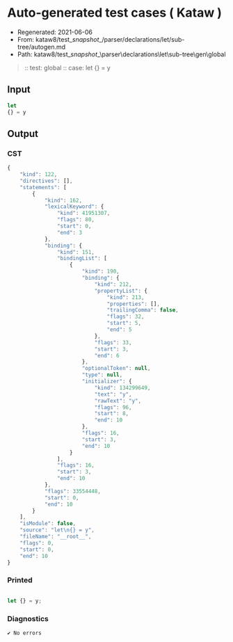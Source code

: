 # Auto-generated test cases ( Kataw )
- Regenerated: 2021-06-06
- From: kataw8/test\__snapshot__/parser/declarations/let/sub-tree/autogen.md
- Path: kataw8/test\__snapshot__\parser\declarations\let\sub-tree\gen\global
> :: test: global
> :: case: let
>          {} = y
## Input

`````js
let
{} = y
`````
## Output

### CST

```javascript
{
    "kind": 122,
    "directives": [],
    "statements": [
        {
            "kind": 162,
            "lexicalKeyword": {
                "kind": 41951307,
                "flags": 80,
                "start": 0,
                "end": 3
            },
            "binding": {
                "kind": 151,
                "bindingList": [
                    {
                        "kind": 190,
                        "binding": {
                            "kind": 212,
                            "propertyList": {
                                "kind": 213,
                                "properties": [],
                                "trailingComma": false,
                                "flags": 32,
                                "start": 5,
                                "end": 5
                            },
                            "flags": 33,
                            "start": 3,
                            "end": 6
                        },
                        "optionalToken": null,
                        "type": null,
                        "initializer": {
                            "kind": 134299649,
                            "text": "y",
                            "rawText": "y",
                            "flags": 96,
                            "start": 8,
                            "end": 10
                        },
                        "flags": 16,
                        "start": 3,
                        "end": 10
                    }
                ],
                "flags": 16,
                "start": 3,
                "end": 10
            },
            "flags": 33554448,
            "start": 0,
            "end": 10
        }
    ],
    "isModule": false,
    "source": "let\n{} = y",
    "fileName": "__root__",
    "flags": 0,
    "start": 0,
    "end": 10
}
```

### Printed

```javascript

let {} = y;
```

### Diagnostics

```javascript
✔ No errors
```

